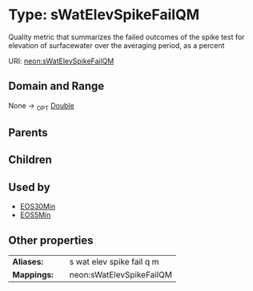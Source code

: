 
# Type: sWatElevSpikeFailQM


Quality metric that summarizes the failed outcomes of the spike test for elevation of surfacewater over the averaging period, as a percent

URI: [neon:sWatElevSpikeFailQM](https://data.neonscience.org/sWatElevSpikeFailQM)


## Domain and Range

None ->  <sub>OPT</sub> [Double](types/Double.md)

## Parents


## Children


## Used by

 * [EOS30Min](EOS30Min.md)
 * [EOS5Min](EOS5Min.md)

## Other properties

|  |  |  |
| --- | --- | --- |
| **Aliases:** | | s wat elev spike fail q m |
| **Mappings:** | | neon:sWatElevSpikeFailQM |

